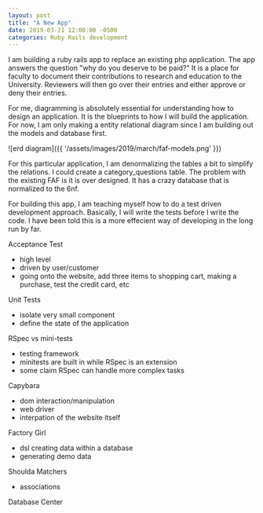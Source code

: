 ```yaml
---
layout: post
title: "A New App"
date: 2019-03-21 12:00:00 -0500
categories: Ruby Rails development
---
```


I am building a ruby rails app to replace an existing php application.
The app answers the question "why do you deserve to be paid?"
It is a place for faculty to document their contributions to research and education to the University. 
Reviewers will then go over their entries and either approve or deny their entries.

For me, diagramming is absolutely essential for understanding how to design an application.
It is the blueprints to how I will build the application.
For now, I am only making a entity relational diagram since I am building out the models and database first. 

![erd diagram]({{ '/assets/images/2019/march/faf-models.png' }})

For this particular application, I am denormalizing the tables a bit to simplify the relations.
I could create a category_questions table.
The problem with the existing FAF is it is over designed. It has a crazy database that is normalized to the 6nf.

For building this app, I am teaching myself how to do a test driven development approach.
Basically, I will write the tests before I write the code.
I have been told this is a more effecient way of developing in the long run by far.


Acceptance Test
- high level
- driven by user/customer
- going onto the website, add three items to shopping cart, making a purchase, test the credit card, etc

Unit Tests
- isolate very small component
- define the state of the application

RSpec vs mini-tests
- testing framework
- minitests are built in while RSpec is an extension
- some claim RSpec can handle more complex tasks

Capybara 
- dom interaction/manipulation
- web driver
- interpation of the website itself

Factory Girl
- dsl creating data within a database
- generating demo data

Shoulda Matchers
- associations

Database Center
